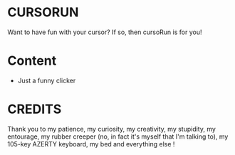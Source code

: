 # CURSORUN

Want to have fun with your cursor? If so, then cursoRun is for you!

# Content

- Just a funny clicker

# CREDITS

Thank you to my patience, my curiosity, my creativity, my stupidity, my entourage, my rubber creeper (no, in fact it's myself that I'm talking to), my 105-key AZERTY keyboard, my bed and everything else !

